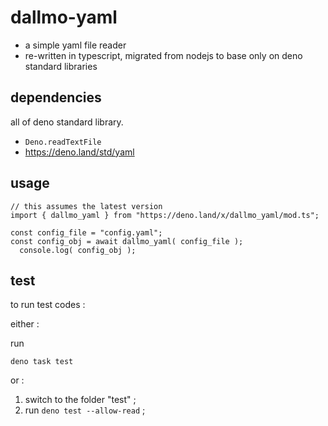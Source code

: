 # dallmo-yaml

- a simple yaml file reader
- re-written in typescript, migrated from nodejs to base only on deno standard libraries


## dependencies

all of deno standard library.

- `Deno.readTextFile`
- https://deno.land/std/yaml


## usage

```
// this assumes the latest version
import { dallmo_yaml } from "https://deno.land/x/dallmo_yaml/mod.ts";

const config_file = "config.yaml";
const config_obj = await dallmo_yaml( config_file );
  console.log( config_obj );
```


## test
to run test codes : 

either : 

run
```
deno task test
```

or : 

1. switch to the folder "test" ; 
1. run `deno test --allow-read` ; 


